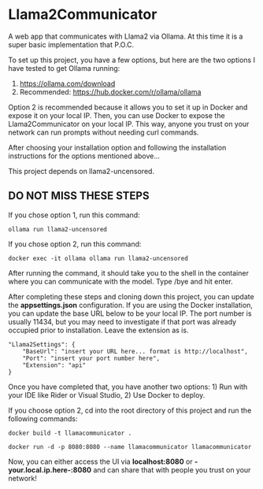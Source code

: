 # Llama2Communicator

A web app that communicates with Llama2 via Ollama. At this time it is a super basic implementation that P.O.C.

To set up this project, you have a few options, but here are the two options I have tested to get Ollama running:

1. https://ollama.com/download
2. Recommended: https://hub.docker.com/r/ollama/ollama

Option 2 is recommended because it allows you to set it up in Docker and expose it on your local IP. Then, you can use Docker to expose the Llama2Communicator on your local IP. This way, anyone you trust on your network can run prompts without needing curl commands.

After choosing your installation option and following the installation instructions for the options mentioned above...

This project depends on llama2-uncensored.

## DO NOT MISS THESE STEPS
If you chose option 1, run this command:
```
ollama run llama2-uncensored
```

If you chose option 2, run this command:
```
docker exec -it ollama ollama run llama2-uncensored
```

After running the command, it should take you to the shell in the container where you can communicate with the model. Type /bye and hit enter.

After completing these steps and cloning down this project, you can update the **appsettings.json** configuration. If you are using the Docker installation, you can update the base URL below to be your local IP. The port number is usually 11434, but you may need to investigate if that port was already occupied prior to installation. Leave the extension as is.

```
"Llama2Settings": {
    "BaseUrl": "insert your URL here... format is http://localhost",
    "Port": "insert your port number here",
    "Extension": "api"
}
```

Once you have completed that, you have another two options: 1) Run with your IDE like Rider or Visual Studio, 2) Use Docker to deploy.

If you choose option 2, cd into the root directory of this project and run the following commands:
```
docker build -t llamacommunicator .
```

```
docker run -d -p 8080:8080 --name llamacommunicator llamacommunicator
```

Now, you can either access the UI via **localhost:8080** or **-your.local.ip.here-:8080** and can share that with people you trust on your network!
